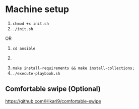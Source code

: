 # Machine setup

1. ```chmod +x init.sh```
2. ```./init.sh```

OR

1. ```cd ansible``` 
2. ```make venv && source venv/bin/activate;
3. ```make install-requirements && make install-collections;```
4. ```./execute-playbook.sh```

## Comfortable swipe (Optional)

https://github.com/Hikari9/comfortable-swipe
